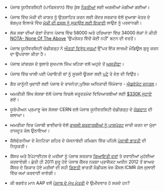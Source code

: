 - ਪੰਜਾਬ ਯੂਨੀਵਰਸਿਟੀ (ਪਾਕਿਸਤਾਨ) ਵਿੱਚ ਕੁੱਝ [ਨੌਕਰੀਆਂ](http://pu.edu.pk/careers/) ਲਈ ਅਰਜੀਆਂ ਮੰਗੀਆਂ ਗਈਆਂ।

- ਪੰਜਾਬ ਵਿੱਚ ਮੱਕੀ ਦੀ ਕਾਸ਼ਤ ਨੂੰ ਉਤਸ਼ਾਹਿਤ ਕਰਨ ਲਈ ਕੇਂਦਰ ਸਰਕਾਰ ਵੱਲੋਂ ਦੁਆਬਾ ਖੇਤਰ ਦੇ ਭੋਗਪੁਰ ਇਲਾਕੇ ਵਿੱਚ [ਮੱਕੀ ਦੀ ਫਸਲ ਨੂੰ ਸੁਕਾਉਣ ਲਈ ਇਕਾਈ](http://www.hindustantimes.com/punjab/jalandhar/centre-sanctions-punjab-s-third-maize-dryer-plant-for-jalandhar/article1-1220584.aspx) ਲਾਉਣ ਨੂੰ ਪਰਵਾਨਗੀ।

- ਲੋਕ ਸਭਾ ਦੀਆਂ ਚੋਣਾਂ ਦੌਰਾਨ ਪੰਜਾਬ ਵਿੱਚ 58000 ਅਤੇ ਹਰਿਆਣਾ ਵਿੱਚ 34000 ਲੋਕਾਂ ਨੇ ਕੀਤੀ [NOTA- None Of The Above](http://m.newindianexpress.com/top-news/310329?utm_source=rss&utm_medium=rss&utm_campaign=over-58000-voters-in-punjab-34000-in-haryana-opt-for-nota) 'ਉਪਰੋਕਤ ਵਿੱਚੋਂ ਕੋਈ ਨਹੀਂ' ਬਟਨ ਦੀ ਵਰਤੋਂ।

- ਪੰਜਾਬ ਯੂਨੀਵਰਸਿਟੀ ਚੰਡੀਗੜ੍ਹ ਨੇ [ਔਰਤਾਂ ਵਿਰੁੱਧ ਜੁਰਮਾਂ](http://timesofindia.indiatimes.com/city/chandigarh/Compulsory-crime-against-women-module-at-PU-from-coming-session/articleshow/33476994.cms) ਉੱਪਰ ਇੱਕ ਲਾਜਮੀ ਮੌਡਿਊਲ ਸ਼ੁਰੂ ਕਰਨ ਦਾ ਉਪਰਾਲਾ ਕੀਤਾ ਹੈ। 

- ਪੰਜਾਬ ਕਾਂਗਰਸ ਦੇ ਬੁਲਾਰੇ ਸੁਖਪਾਲ ਸਿੰਘ ਖਹਿਰਾ ਵਲੋਂ ਅਹੁਦੇ ਤੋਂ [ਅਸਤੀਫਾ](http://www.dnaindia.com/india/report-punjab-congress-spokesman-sukhpal-singh-khaira-resigns-1989534)।

- ਪੰਜਾਬ ਵਿੱਚ ਖਾਲੀ ਪਈ ਪੰਚਾਇਤੀ ਥਾਂ ਨੂੰ ਸੂਰਜੀ ਊਰਜਾ ਲਈ [ਪਟੇ](http://www.business-standard.com/article/companies/punjab-to-lease-vacant-panchayat-land-for-solar-power-114051900567_1.html) ਤੇ ਦੇਣ ਦੀ ਵਿਉਂਤ।

- ਗੈਰ ਕਾਨੂੰਨੀ ਖੁਦਾਈ ਲਈ ਪੰਜਾਬ ਦੇ ਰਾਜਨੇਤਾ,ਪੁਲਿਸ ਅਧਿਕਾਰੀ ਜਿੰਮੇਵਾਰ - [ਐਡਵੋਕੇਟ ਜਨਰਲ](http://www.hindustantimes.com/punjab/chandigarh/politicians-cops-involved-illegal-mining-punjab-ag/article1-1221361.aspx)।

- ਅਮਰੀਕੀ ਸਿੱਖ ਸੰਸਥਾ ਵੱਲੋਂ ਪੰਜਾਬ ਵਿਚਲੇ ਜਰੂਰਤਮੰਦ ਵਿਦਿਆਰਥੀਆਂ ਲਈ [$330K ਜੁਟਾਏ](http://zeenews.india.com/news/world/sikh-americans-raise-usd-330k-for-needy-students-in-punjab_933743.html) ਗਏ।

- ਯੂਰੋਪੀਅਨ ਪ੍ਰਮਾਣੂ ਖੋਜ ਸੰਸਥਾ CERN ਵਲੋਂ ਪੰਜਾਬ ਯੂਨੀਵਰਸਿਟੀ ਚੰਡੀਗੜ੍ਹ ਦੇ [ਯੋਗਦਾਨ](http://www.hindustantimes.com/punjab/chandigarh/cern-ackowledges-varsity-s-contribution-to-higgs-project/article1-1221083.aspx)  ਦੀ ਸ਼ਲਾਘਾ।

- ਅਮਰੀਕਾ ਵਿਚ ਪੰਜਾਬੀ ਭਾਈਚਾਰੇ ਵੱਲੋਂ [ਰਾਜਸੀ ਸ਼ਰਣਾਰਥੀਆਂ ਨੂੰ ਪਾਸਪੋਰਟ](http://timesofindia.indiatimes.com/City/Chandigarh/Punjabi-community-in-US-again-take-up-issue-of-granting-Indian-passports-to-political-asylees-with-ambassador/articleshow/35393463.cms) ਜਾਰੀ ਕਰਨ ਦਾ ਮੁੱਦਾ ਰਾਜਦੂਤ ਕੋਲ ਉਠਾਇਆ।

- ਕੈਲੇਫੋਰਨੀਆ ਦੇ ਮੈਨਟਿਕਾ ਸ਼ਹਿਰ ਦੇ ਯੋਜਨਾਬੰਦੀ ਕਮਿਸ਼ਨ ਵਿੱਚ ਪਹਿਲੇ [ਪੰਜਾਬੀ ਭਾਰਤੀ](http://www.mantecabulletin.com/section/174/article/106270/) ਦੀ ਨਿਯੁਕਤੀ।

- ਕੈਂਸਰ ਅਤੇ ਹੈਪੇਟਾਈਟਸ ਦੇ ਮਰੀਜਾਂ ਨੂੰ ਪੰਜਾਬ ਸਰਕਾਰ [ਰਿਆਇਤੀ ਦਰਾਂ](http://www.ndtv.com/article/india/punjab-to-provide-drugs-at-subsidised-rates-to-cancer-patients-528364) ਤੇ ਦਵਾਈਆਂ ਮੁਹੱਈਆ ਕਰਵਾਏਗੀ। ਛੇਤੀ ਹੀ 2011 ਸ਼ੁਰੂ ਹੋਏ ਪੰਜਾਬ ਕੈਂਸਰ ਨਕਸ਼ਾ ਪ੍ਰਾਜੈਕਟ ਅਧੀਨ 2012 ਤੋਂ ਬਾਅਦ ਕੈਂਸਰ ਦੇ ਸ਼ਿਕਾਰ ਹੋਏ ਮਰੀਜਾਂ ਦੀ ਸਹੀ [ਗਿਣਤੀ](http://timesofindia.indiatimes.com/city/chandigarh/Punjab-cancer-headcount-report-to-be-submitted-in-July/articleshow/35447462.cms) ਭਾਰਤੀ ਮੈਡੀਕਲ ਖੋਜ ਕੌਂਸਲ ICMR ਕੋਲ ਜੁਲਾਈ ਵਿੱਚ ਜਮਾਂ ਕਰਵਾਈ ਜਾਏਗੀ।

- ਕੀ ਭਗਵੰਤ ਮਾਨ AAP ਵਲੋਂ [ਪੰਜਾਬ ਦੇ ਮੁੱਖ ਮੰਤਰੀ](http://www.punjabhub.com/2014/05/2169)  ਦੇ ਉਮੀਦਵਾਰ ਹੋ ਸਕਦੇ ਹਨ?
